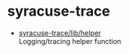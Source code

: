 # syracuse-trace

* [syracuse-trace/lib/helper](lib/helper.md)  
  Logging/tracing helper function  

